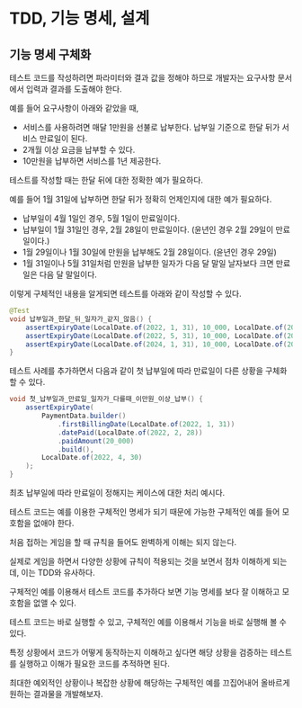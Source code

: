 # TDD, 기능 명세, 설계

## 기능 명세 구체화

테스트 코드를 작성하려면 파라미터와 결과 값을 정해야 하므로 개발자는 요구사항 문서에서 입력과 결과를 도출해야 한다.

예를 들어 요구사항이 아래와 같았을 때,

- 서비스를 사용하려면 매달 1만원을 선불로 납부한다. 납부일 기준으로 한달 뒤가 서비스 만료일이 된다.
- 2개월 이상 요금을 납부할 수 있다.
- 10만원을 납부하면 서비스를 1년 제공한다.

테스트를 작성할 때는 한달 뒤에 대한 정확한 예가 필요하다.

예를 들어 1월 31일에 납부하면 한달 뒤가 정확히 언제인지에 대한 예가 필요하다.

- 납부일이 4월 1일인 경우, 5월 1일이 만료일이다.
- 납부일이 1월 31일인 경우, 2월 28일이 만료일이다. (윤년인 경우 2월 29일이 만료일이다.)
- 1월 29일이나 1월 30일에 만원을 납부해도 2월 28일이다. (윤년인 경우 29일)
- 1월 31일이나 5월 31일처럼 만원을 납부한 일자가 다음 달 말일 날자보다 크면 만료일은 다음 달 말일이다.

이렇게 구체적인 내용을 알게되면 테스트를 아래와 같이 작성할 수 있다.

```java
@Test
void 납부일과_한달_뒤_일자가_같지_않음() {
    assertExpiryDate(LocalDate.of(2022, 1, 31), 10_000, LocalDate.of(2022, 2, 28));
    assertExpiryDate(LocalDate.of(2022, 5, 31), 10_000, LocalDate.of(2022, 6, 30));
    assertExpiryDate(LocalDate.of(2024, 1, 31), 10_000, LocalDate.of(2024, 2, 29));
}
```

테스트 사례를 추가하면서 다음과 같이 첫 납부일에 따라 만료일이 다른 상황을 구체화할 수 있다.

```java
void 첫_납부일과_만료일_일자가_다를때_이만원_이상_납부() {
    assertExpiryDate(
        PaymentData.builder()
            .firstBillingDate(LocalDate.of(2022, 1, 31))
            .datePaid(LocalDate.of(2022, 2, 28))
            .paidAmount(20_000)
            .build(),
        LocalDate.of(2022, 4, 30)
    );
}
```

최초 납부일에 따라 만료일이 정해지는 케이스에 대한 처리 예시다.

테스트 코드는 예를 이용한 구체적인 명세가 되기 때문에 가능한 구체적인 예를 들어 모호함을 없애야 한다.

처음 접하는 게임을 할 때 규칙을 들어도 완벽하게 이해는 되지 않는다.

실제로 게임을 하면서 다양한 상황에 규칙이 적용되는 것을 보면서 점차 이해하게 되는데, 이는 TDD와 유사하다.

구체적인 예를 이용해서 테스트 코드를 추가하다 보면 기능 명세를 보다 잘 이해하고 모호함을 없앨 수 있다.

테스트 코드는 바로 실행할 수 있고, 구체적인 예를 이용해서 기능을 바로 실행해 볼 수 있다.

특정 상황에서 코드가 어떻게 동작하는지 이해하고 싶다면 해당 상황을 검증하는 테스트를 실행하고 이해가 필요한 코드를 추적하면 된다.

최대한 예외적인 상황이나 복잡한 상황에 해당하는 구체적인 예를 끄집어내어 올바르게 원하는 결과물을 개발해보자.